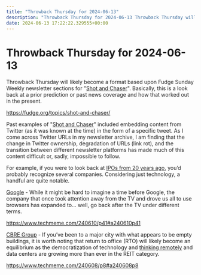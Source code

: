 ```yaml
---
title: "Throwback Thursday for 2024-06-13"
description: "Throwback Thursday for 2024-06-13 Throwback Thursday will likely become a format based upon Fudge Sunday Weekly newsletter sections for Shot and Chaser...."
date: 2024-06-13 17:22:22.329555+00:00
---
```


<!-- buttondown-editor-mode: plaintext --><h1>Throwback Thursday for 2024-06-13</h1><p><span style="color: rgb(34, 34, 34)">Throwback Thursday will likely become a format based upon Fudge Sunday Weekly newsletter sections for "</span><a target="_blank" rel="noopener noreferrer nofollow" href="https://fudge.org/topics/shot-and-chaser/?utm_source=hot-fudge-daily&amp;utm_medium=email&amp;utm_campaign=throwback-thursday">Shot and Chaser</a><span style="color: rgb(34, 34, 34)">". Basically, this is a look back at a prior prediction or past news coverage and how that worked out in the present.</span></p><p><a target="_blank" rel="noopener noreferrer nofollow" href="https://fudge.org/topics/shot-and-chaser/">https://fudge.org/topics/shot-and-chaser/</a></p><p><span style="color: rgb(34, 34, 34)">Past examples of "</span><a target="_blank" rel="noopener noreferrer nofollow" href="https://fudge.org/topics/shot-and-chaser/?utm_source=hot-fudge-daily&amp;utm_medium=email&amp;utm_campaign=throwback-thursday">Shot and Chaser</a><span style="color: rgb(34, 34, 34)">" included embedding content from Twitter (as it was known at the time) in the form of a specific tweet. As I come across Twitter URLs in my newsletter archive, I am finding that the change in Twitter ownership, degradation of URLs (link rot), and the transition between different newsletter platforms has made much of this content difficult or, sadly, impossible to follow.</span></p><p><span style="color: rgb(34, 34, 34)">For example, if you were to look back at </span><a target="_blank" rel="noopener noreferrer nofollow" href="https://en.wikipedia.org/wiki/Category:2004_initial_public_offerings"><span style="color: rgb(34, 34, 34)">IPOs from 20 years ago</span></a><span style="color: rgb(34, 34, 34)">, you’d probably recognize several companies. Considering just technology, a handful are quite notable.</span></p><p><a target="_blank" rel="noopener noreferrer nofollow" href="https://en.wikipedia.org/wiki/Google">Google</a> - While it might be hard to imagine a time before Google, the company that once took attention away from the TV and drove us all to use browsers has expanded to… well, go back after the TV under different terms.</p><p><a target="_blank" rel="noopener noreferrer nofollow" href="https://www.techmeme.com/240610/p41#a240610p41">https://www.techmeme.com/240610/p41#a240610p41</a></p><p><a target="_blank" rel="noopener noreferrer nofollow" href="https://en.wikipedia.org/wiki/CBRE_Group">CBRE Group</a> - If you’ve been to a major city with what appears to be empty buildings, it is worth noting that return to office (RTO) will likely become an equilibrium as the democratization of technology and <a target="_blank" rel="noopener noreferrer nofollow" href="https://fudge.org/archive/thinking-remotely/">thinking remotely</a> and data centers are growing more than ever in the REIT category.</p><p><a target="_blank" rel="noopener noreferrer nofollow" href="https://www.techmeme.com/240608/p8#a240608p8">https://www.techmeme.com/240608/p8#a240608p8</a></p><p></p><ol class="footnotes"></ol>